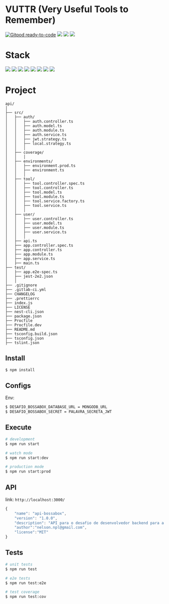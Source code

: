 # VUTTR (Very Useful Tools to Remember)

[![Gitpod ready-to-code](https://img.shields.io/badge/Gitpod-ready--to--code-blue?logo=gitpod)](https://gitpod.io/#https://gitlab.com/nelsonpl/desafio-bossa-box)
![](https://img.shields.io/badge/node-success-brightgreen.svg)
![](https://img.shields.io/badge/test-success-brightgreen.svg)
![](https://img.shields.io/badge/build-success-brightgreen.svg)

# Stack

![](https://img.shields.io/badge/node_12-✓-blue.svg)
![](https://img.shields.io/badge/express-✓-blue.svg)
![](https://img.shields.io/badge/@nestjs-✓-blue.svg)
![](https://img.shields.io/badge/mongoose-✓-blue.svg)
![](https://img.shields.io/badge/swagger-✓-blue.svg)
![](https://img.shields.io/badge/passport-✓-blue.svg)
![](https://img.shields.io/badge/jest-✓-blue.svg)
![](https://img.shields.io/badge/supertest-✓-blue.svg)

# Project

```
api/
│
├── src/
│   ├── auth/
│   │   ├── auth.controller.ts
│   │   ├── auth.model.ts
│   │   ├── auth.module.ts
│   │   ├── auth.service.ts
│   │   ├── jwt.strategy.ts
│   │   ├── local.strategy.ts
│   │	│
│   ├── coverage/
│   │	│
│   ├── environments/
│   │   ├── environment.prod.ts
│   │   ├── environment.ts
│   │	│
│   ├── tool/
│   │   ├── tool.controller.spec.ts
│   │   ├── tool.controller.ts
│   │   ├── tool.model.ts
│   │   ├── tool.module.ts
│   │   ├── tool.service.factory.ts
│   │   ├── tool.service.ts
│   │	│
│   ├── user/
│   │   ├── user.controller.ts
│   │   ├── user.model.ts
│   │   ├── user.module.ts
│   │   ├── user.service.ts
│   │	│
│   ├── api.ts
│   ├── app.controller.spec.ts
│   ├── app.controller.ts
│   ├── app.module.ts
│   ├── app.service.ts
│   ├── main.ts
├── test/
│   ├── app.e2e-spec.ts
│   ├── jest-2e2.json
│   │
├── .gitignore                    
├── .gitlab-ci.yml                
├── CHANGELOG                     
├── .prettierrc                   
├── index.js                     
├── LICENSE                       
├── nest-cli.json                 
├── package.json                  
├── Procfile                      
├── Procfile.dev                  
├── README.md                    
├── tsconfig.build.json         
├── tsconfig.json                 
├── tslint.json                  
```

## Install

```bash
$ npm install
```

## Configs

Env:

```bash
$ DESAFIO_BOSSABOX_DATABASE_URL = MONGODB_URL
$ DESAFIO_BOSSABOX_SECRET = PALAVRA_SECRETA_JWT
```

## Execute

```bash
# development
$ npm run start

# watch mode
$ npm run start:dev

# production mode
$ npm run start:prod
```

## API

link: `http://localhost:3000/`

```javascript
{
	"name": "api-bossabox",
	"version": "1.0.0",
	"description": "API para o desafio de desenvolvedor backend para a Bossabox.",
	"author":"nelson.npl@gmail.com",
	"license":"MIT"
}
```

## Tests

```bash
# unit tests
$ npm run test

# e2e tests
$ npm run test:e2e

# test coverage
$ npm run test:cov
```

